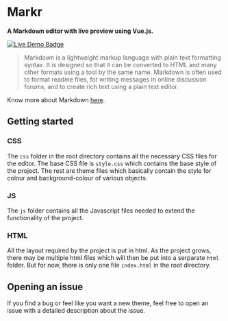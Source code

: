# Markr
**A Markdown editor with live preview using Vue.js.**

[![Live Demo Badge](https://img.shields.io/badge/Markr-Live%20Demo-blue.svg?&style=for-the-badge)](https://faraazahmad.github.io/markr/)

> Markdown is a lightweight markup language with plain text formatting syntax. It is 
designed so that it can be converted to HTML and many other formats using a tool by the same name. Markdown is often used to format readme files, for writing messages in online discussion forums, and to create rich text using a plain text editor.

Know more about Markdown [here](https://guides.github.com/features/mastering-markdown/).


## Getting started

### CSS
The `css` folder in the root directory contains all the necessary CSS files for the editor. The base CSS file is `style.css` which contains the base style of the project. The rest are theme files which basically contain the style for colour and background-colour of various objects.

### JS
The `js` folder contains all the Javascript files needed to extend the functionality of the project.

### HTML
All the layout required by the project is put in html. As the project grows, there may be multiple html files which will then be put into a serparate `html` folder. But for now, there is only one file `index.html` in the root directory.

## Opening an issue
If you find a bug or feel like you want a new theme, feel free to open an issue with a detailed description about the issue.
